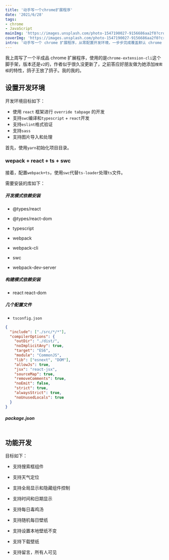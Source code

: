 ```yaml
---
title: '动手写一个chrome扩展程序'
date: '2021/6/28'
tags:
- chrome
- JavaScript
mainImg: 'https://images.unsplash.com/photo-1547190027-9156686aa2f0?crop=entropy&cs=tinysrgb&fit=max&fm=jpg&ixid=MnwxNjUyNjZ8MHwxfHJhbmRvbXx8fHx8fHx8fDE2MjQ4ODg5NDQ&ixlib=rb-1.2.1&q=80&w=1080'
coverImg: 'https://images.unsplash.com/photo-1547190027-9156686aa2f0?crop=entropy&cs=tinysrgb&fit=max&fm=jpg&ixid=MnwxNjUyNjZ8MHwxfHJhbmRvbXx8fHx8fHx8fDE2MjQ4ODg5NDQ&ixlib=rb-1.2.1&q=80&w=400'
intro: '动手写一个 chrome 扩展程序，从零配置开发环境，一步步完成覆盖默认 chrome 标签页的扩展程序 yoyo'
---
```


我上周写了一个半成品 chrome 扩展程序，使用的是`chrome-extension-cli`这个脚手架，版本还是`v2`的，作者似乎很久没更新了，之前答应好朋友做为她添加`搜索框`的特性，鸽子王放了鸽子。我的我的。

## 设置开发环境

开发环境目标如下：

- 使用 `react` 框架进行 `override tabpage` 的开发
- 支持`swc`编译和`typescript` + `react`开发
- 支持`eslint`格式验证
- 支持`sass`
- 支持图片导入和处理



首先，使用`yarn`初始化项目目录。

### wepack + react + ts + swc

接着，配置`webpack+ts`，使用`swc`代替`ts-loader`处理`ts`文件。

需要安装的库如下：

##### 开发模式依赖安装

- @types/react
- @types/react-dom

- typescript
- webpack
- webpack-cli
- swc
- webpack-dev-server

##### 构建模式依赖安装

- react react-dom

##### 几个配置文件

- `tsconfig.json`

```json
{
  "include": ["./src/*/*"],
  "compilerOptions": {
    "outDir": "./dist/",
    "noImplicitAny": true,
    "target": "ES6",
    "module": "CommonJS",
    "lib": ["esnext", "DOM"],
    "allowJs": true,
    "jsx": "react-jsx",
    "sourceMap": true,
    "removeComments": true,
    "noEmit": false,
    "strict": true,
    "alwaysStrict": true,
    "noUnusedLocals": true
  }
}
```

##### package.json

```json
```



## 功能开发

目标如下：

- 支持搜索框组件

- 支持天气定位
- 支持全局显示和隐藏组件控制
- 支持时间和日期显示
- 支持每日毒鸡汤
- 支持随机每日壁纸
- 支持设置本地壁纸不变
- 支持下载壁纸
- 支持留言，所有人可见
